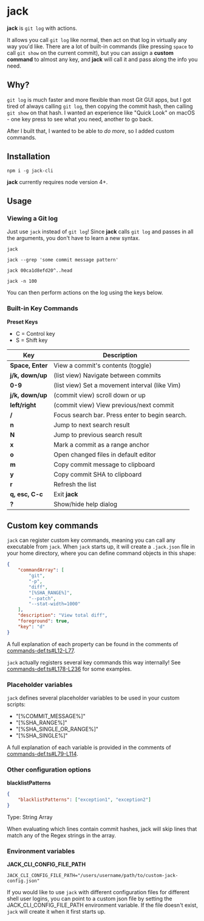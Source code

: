 # jack

**jack** is `git log` with actions.

It allows you call `git log` like normal, then act on that log in virtually any way you'd like. There are a lot of built-in commands (like pressing `space` to call `git show` on the current commit), but you can assign a **custom command** to almost any key, and **jack** will call it and pass along the info you need.

## Why?

`git log` is much faster and more flexible than most Git GUI apps, but I got tired of always calling `git log`, then copying the commit hash, then calling `git show` on that hash. I wanted an experience like "Quick Look" on macOS - one key press to see what you need, another to go back.

After I built that, I wanted to be able to _do more_, so I added custom commands.

## Installation

```shell
npm i -g jack-cli
```

**jack** currently requires node version 4+.

## Usage

### Viewing a Git log

Just use `jack` instead of `git log`! Since **jack** calls `git log` and passes in all the arguments, you don't have to learn a new syntax.

```shell
jack

jack --grep 'some commit message pattern'

jack 00ca1d8efd20^..head

jack -n 100
```

You can then perform actions on the log using the keys below.

### Built-in Key Commands

**Preset Keys**

-   C = Control key
-   S = Shift key

| Key              | Description                                    |
| ---------------- | ---------------------------------------------- |
| **Space, Enter** | View a commit's contents (toggle)              |
| **j/k, down/up** | (list view) Navigate between commits           |
| **0-9**          | (list view) Set a movement interval (like Vim) |
| **j/k, down/up** | (commit view) scroll down or up                |
| **left/right**   | (commit view) View previous/next commit        |
| **/**            | Focus search bar. Press enter to begin search. |
| **n**            | Jump to next search result                     |
| **N**            | Jump to previous search result                 |
| **x**            | Mark a commit as a range anchor                |
| **o**            | Open changed files in default editor           |
| **m**            | Copy commit message to clipboard               |
| **y**            | Copy commit SHA to clipboard                   |
| **r**            | Refresh the list                               |
| **q, esc, C-c**  | Exit **jack**                                  |
| **?**            | Show/hide help dialog                          |

## Custom key commands

`jack` can register custom key commands, meaning you can call any executable from `jack`. When `jack` starts up, it will create a `.jack.json` file in your home directory, where you can define command objects in this shape:

```json
{
	"commandArray": [
		"git",
		"-p",
		"diff",
		"[%SHA_RANGE%]",
		"--patch",
		"--stat-width=1000"
	],
	"description": "View total diff",
	"foreground": true,
	"key": "d"
}
```

A full explanation of each property can be found in the comments of [commands-def.ts#L12-L77](https://github.com/drewbrokke/jack-cli/blob/master/src/util/commands-def.ts#L12-L77).

`jack` actually registers several key commands this way internally! See [commands-def.ts#L178-L236](https://github.com/drewbrokke/jack-cli/blob/master/src/util/commands-def.ts#L178-L236) for some examples.

### Placeholder variables

`jack` defines several placeholder variables to be used in your custom scripts:

-   "[%COMMIT_MESSAGE%]"
-   "[%SHA_RANGE%]"
-   "[%SHA\_SINGLE\_OR_RANGE%]"
-   "[%SHA_SINGLE%]"

A full explanation of each variable is provided in the comments of [commands-def.ts#L79-L114](https://github.com/drewbrokke/jack-cli/blob/master/src/util/commands-def.ts#L79-L114).

### Other configuration options

**blacklistPatterns**

```json
{
	"blacklistPatterns": ["exception1", "exception2"]
}
```

Type: String Array

When evaluating which lines contain commit hashes, jack will skip lines that match any of the Regex strings in the array.

### Environment variables

**JACK_CLI_CONFIG_FILE_PATH**

```shell
JACK_CLI_CONFIG_FILE_PATH="/users/username/path/to/custom-jack-config.json"
```

If you would like to use `jack` with different configuration files for different shell user logins, you can point to a custom json file by setting the JACK_CLI_CONFIG_FILE_PATH environment variable. If the file doesn't exist, `jack` will create it when it first starts up.
